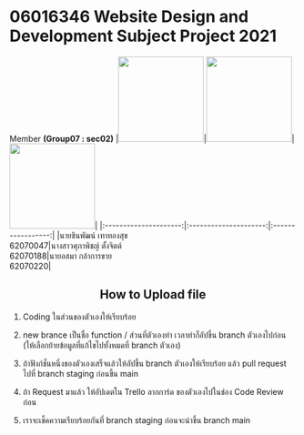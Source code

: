 
# 06016346 Website Design and Development Subject Project 2021  

Member <b>(Group07 : sec02)</b>
|<img src="https://i.ibb.co/X5f7TKk/Screenshot-2022-02-27-183236.png" width="150" height="150">|<img src="https://i.ibb.co/jkL7bcv/274130039-694810598353119-3310866889446378880-n.jpg" width="150" height="150">|<img src="https://i.ibb.co/7bg38Wv/Screenshot-2022-02-27-183330.png" width="150" height="150">|
|:---------------------:|:---------------------:|:-----------------:|
|นายชินพัฒน์ เทาทองสุข <br>62070047|นางสาวศุภาพิชญ์ ตั้งจิตต์ <br>62070188|นายอสมา กล้าการขาย <br>62070220| 
 

## <center>How to Upload file</center>  


1. Coding ในส่วนของตัวเองให้เรียบร้อย 

2. new brance เป็นชื่อ function / ส่วนที่ตัวเองทำ เวลาทำก็อัปขึ้น branch ตัวเองไปก่อน (ให้เลือกย้ายข้อมูลที่แก้ไขไปทั้งหมดที่ branch ตัวเอง)  

3. ถ้าฟังก์ชั่นหนึ่งของตัวเองเสร็จแล้วให้อัปขึ้น branch ตัวเองให้เรียบร้อย แล้ว pull request ไปที่ branch staging ก่อนขึ้น main  

4. ถ้า Request มาแล้ว ให้อัปเดตใน Trello ลากการ์ด ของตัวเองไปในช่อง Code Review ก่อน  
5. เราจะเช็คความเรียบร้อยกันที่ branch staging ก่อนจะนำขึ้น branch main 



